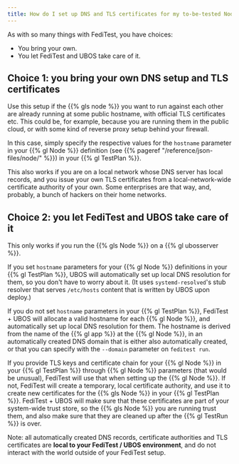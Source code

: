 ```yaml
---
title: How do I set up DNS and TLS certificates for my to-be-tested Nodes?
---
```


As with so many things with FediTest, you have choices:

* You bring your own.
* You let FediTest and UBOS take care of it.

## Choice 1: you bring your own DNS setup and TLS certificates

Use this setup if the {{% gls node %}} you want to run against each other are already
running at some public hostname, with official TLS certificates etc. This could be, for
example, because you are running them in the public cloud, or with some kind of reverse
proxy setup behind your firewall.

In this case, simply specify the respective values for the `hostname` parameter in your
{{% gl Node %}} definition (see
{{% pageref "/reference/json-files/node/" %}}) in your {{% gl TestPlan %}}.

This also works if you are on a local network whose DNS server has local records, and
you issue your own TLS certificates from a local-network-wide certificate authority of
your own. Some enterprises are that way, and, probably, a bunch of hackers on their
home networks.

## Choice 2: you let FediTest and UBOS take care of it

This only works if you run the {{% gls Node %}} on a {{% gl ubosserver %}}.

If you set `hostname` parameters for your {{% gl Node %}} definitions in your
{{% gl TestPlan %}}, UBOS will automatically set up local DNS resolution for them, so
you don't have to worry about it. (It uses `systemd-resolved`'s stub resolver that
serves `/etc/hosts` content that is written by UBOS upon deploy.)

If you do not set `hostname` parameters in your {{% gl TestPlan %}},
FediTest + UBOS will allocate a valid hostname
for each {{% gl Node %}}, and automatically set up local DNS resolution for them. The
hostname is derived from the name of the {{% gl app %}} at the {{% gl Node %}}, in
an automatically created DNS domain that is either also automatically created, or
that you can specify with the ``--domain`` parameter on ``feditest run``.

If you provide TLS keys and certificate chain for your {{% gl Node %}} in your
{{% gl TestPlan %}} through {{% gl Node %}} parameters (that
would be unusual), FediTest will use that when setting up the {{% gl Node %}}. If not,
FediTest will create a temporary, local certificate authority, and use it to create new
certificates for the {{% gls Node %}} in your {{% gl TestPlan %}}. FediTest + UBOS will
make sure that these certificates are part of your system-wide trust store, so the
{{% gls Node %}} you are running trust them, and also make sure that they are cleaned
up after the {{% gl TestRun %}} is over.

Note: all automatically created DNS records, certificate authorities and TLS certificates
are **local to your FediTest / UBOS environment**, and do not interact with the world outside
of your FediTest setup.
